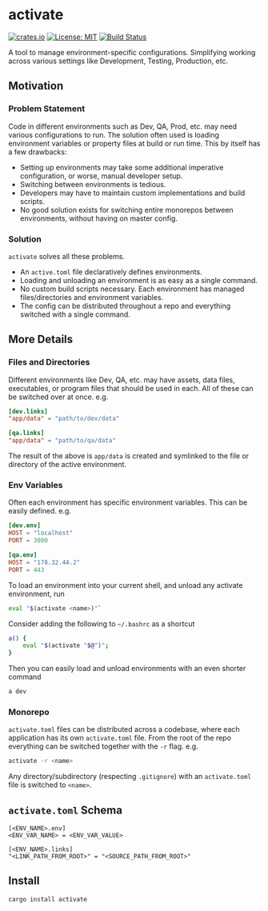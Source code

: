 # activate

[![crates.io](https://img.shields.io/crates/v/activate)](https://crates.io/crates/activate)
[![License: MIT](https://img.shields.io/badge/license-MIT-purple.svg)](https://opensource.org/licenses/MIT)
[![Build Status](https://github.com/mcmah309/activate/actions/workflows/rust.yml/badge.svg)](https://github.com/mcmah309/activate/actions)

A tool to manage environment-specific configurations. Simplifying working across various settings like Development, Testing, Production, etc.

## Motivation
### Problem Statement
Code in different environments such as Dev, QA, Prod, etc. may need various configurations to run. 
The solution often used is loading environment variables or property files at build or run time.
This by itself has a few drawbacks:
- Setting up environments may take some additional imperative configuration, or worse, manual developer setup.
- Switching between environments is tedious.
- Developers may have to maintain custom implementations and build scripts.
- No good solution exists for switching entire monorepos between environments, without having on master config.

### Solution
`activate` solves all these problems.
- An `active.toml` file declaratively defines environments.
- Loading and unloading an environment is as easy as a single command.
- No custom build scripts necessary. Each environment has managed files/directories and environment variables.
- The config can be distributed throughout a repo and everything switched with a single command.

## More Details

### Files and Directories
Different environments like Dev, QA, etc. may have assets, data files, executables, or program files that should be used
in each. All of these can be switched over at once. e.g.
```toml
[dev.links]
"app/data" = "path/to/dev/data"

[qa.links]
"app/data" = "path/to/qa/data"
```
The result of the above is `app/data` is created and symlinked to the file or directory of the active environment.

### Env Variables
Often each environment has specific environment variables. This can be easily defined.
e.g.
```toml
[dev.env]
HOST = "localhost"
PORT = 3000

[qa.env]
HOST = "178.32.44.2"
PORT = 443
```
To load an environment into your current shell, and unload any activate environment, run
```bash
eval "$(activate <name>)"`
```
Consider adding the following to `~/.bashrc` as a shortcut
```bash
a() {
    eval "$(activate "$@")";
}
```
Then you can easily load and unload environments with an even shorter command
```bash
a dev
```

### Monorepo
`activate.toml` files can be distributed across a codebase, where each application has its own
`activate.toml` file. From the root of the repo everything can be switched together with the `-r`
flag. e.g.
```bash
activate -r <name>
```
Any directory/subdirectory (respecting `.gitignore`) with an `activate.toml` file is switched to `<name>`.

## `activate.toml` Schema
```
[<ENV_NAME>.env]
<ENV_VAR_NAME> = <ENV_VAR_VALUE>

[<ENV_NAME>.links]
"<LINK_PATH_FROM_ROOT>" = "<SOURCE_PATH_FROM_ROOT>"
```

## Install

```bash
cargo install activate
```